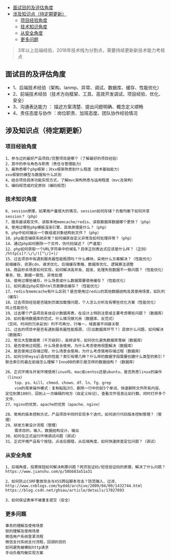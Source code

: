
<!-- TOC -->

- [面试目的及评估角度](#面试目的及评估角度)
- [涉及知识点（待定期更新）](#涉及知识点待定期更新)
    - [项目经验角度](#项目经验角度)
    - [技术知识角度](#技术知识角度)
    - [从安全角度](#从安全角度)
    - [更多问题](#更多问题)

<!-- /TOC -->

> 3年以上后端经验，2018年技术栈为分割点，需要持续更新新技术能力考核点




## 面试目的及评估角度

- 1、后端技术经验（架构、lanmp、异常、调试、数据库、缓存、性能优化）
- 2、前端技术经验（技术方向框架、工具、高效开发调试、项目经验、优化、安全）
- 3、沟通表达能力 ： 描述方案清楚、提出问题明确、概念定义顺畅
- 4、责任态度与协作 ：岗位职责、加班态度、团队协作经验情况

## 涉及知识点（待定期更新）

### 项目经验角度

    1、参与过的最好产品项目/完整项目是哪个（了解最好的项目经验）
    2、其中的参与角色与职责（责任与管理能力）
    3、最熟悉哪个php框架；对xx框架熟悉到什么程度（技术基础能力）
    xxx框架的模型与数据有什么区别
    4、结合项目具体功能实现方式，了解mvc架构熟悉与运用程度（mvc及架构）
    5、编码规范或约定原则（编码规范）

### 技术知识角度

    6、session原理，如果用户量很大的情况，session如何存储？负载均衡下如何共享session？（php）
    7、服务器读取文件、读取本地memcache/redis、读取数据库数据哪个更快？（php）
    8、使用过哪些php模板渲染引擎，具体原理是什么？（php）
    9、php中如何输出一个数组或对象结构到文件？（php）
    10、php能否捕获系统异常？如何捕获自定义异常及如何处理异常？（php）
    14、通过php如何删除一个文件，伪代码描述？（严谨度）
    12、php如何获取一个URL字符串中的域名？具体正则表达式应该是什么样？（正则）
    /http[s]?:\/\/([^\/]+)/
    15、过去项目中有遇到服务器性能瓶颈吗？什么模块，采用什么方案解决？（性能优化）
    前端缓存、资源cdn、请求优化、后端缓存策略、数据库优化、逻辑算法调整
    16、商品秒杀场景如何实现，如何解决高并发、超发、处理失败数据不一致问题？（性能优化）
    事务、锁、数据一致性、异常处理
    16、使用过哪些缓存，什么场景或什么数据需要使用缓存？（性能优化）
    11、如何通过php实现html页面静态缓存？（性能优化）
    17、redis与memcache有什么区别？是否使用过redis的其他数据结构及其使用场景，如队列（缓存）
    18、过去项目经验是否碰到页面加载慢问题，个人怎么分析及有哪些优化方案（性能优化）
    同上性能优化
    19、过去哪个产品项目亲自设计数据库表，在设计上特别注意或主要考虑哪些问题？（数据库）
    20、如何看待数据库的范式，什么情况做冗余（数据库、反范式）
    （空间、时间的冗余妥协）列不可再分，行唯一，域直接不间接关联
    21、过去的项目中是否有遇到服务器性能瓶颈，（引出数据库环节？）具体什么问题，如何解决（数据库）
    22、常见大型数据表（千万级别），高频读写，如何优化避免数据库雪崩（数据库）
    23、是否使用过视图，什么场景会使用，为什么考虑使用视图解决（数据库）
    24、是否使用过存储过程，什么场景会使用，为什么考虑使用存储过程（数据库）
    25、如何分析mysql语句的性能？索引有哪几种？什么样的数据字段需要创建什么类型的索引？联合索引的最左前缀怎么理解？InnoDB的索引是怎样的数据结构？（数据库）

    26、正式环境与开发环境使用linux吗，mac或centos还是ubuntu，是否熟悉linux的操作（linux）
        top、ps、kill、chmod、chown、df、ln、fg、grep
        vim的简单操作模式：复制粘贴3行、删除一行中的前5个单词、快速删除文件所有内容、定位到第100行、回到上一次编辑的地方（自定义标记）、查看文件信息比如行数、同时打开多个文件、
    27、nginx的优势，apache的优势（apache、nginx）

    28、常用的版本控制方式，产品项目中同时实现多个迭代，如何进行代码版本控制管理？（管理）
    29、研发方案设计流程（管理）
        需求目的，输入、数据结构设计、输出
    30、如何在正式运行环境调试问题（调试）
    31、正式环境产品有个按钮，点击后报错，从后端角度，如何快速排查定位问题？（调试）

### 从安全角度

    1、后端角度，投票按钮如何解决刷票问题？网页验证码/短信验证码的原理，解决了什么问题？
    https://www.jianshu.com/p/58bb83a51a31

    2、如何防止CSRF重放攻击与XSS跨站脚本攻击？防范输入、过滤、
    http://www.cnblogs.com/hyddd/archive/2009/04/09/1432744.html
    https://blog.csdn.net/ghsau/article/details/17027893

    3、如何保证表单不被重复提交（安全）


### 更多问题

    事务的理解及使用场景
    锁的理解及使用场景
    微信用户系统登录流程
    微信支付系统支付流程，回调的目的
    如何避免被模拟http请求
    手动负载均衡实现方案



